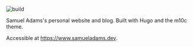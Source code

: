 ![build](https://github.com/samueladamsonline/samueladamsonline.github.io/workflows/build/badge.svg?branch=master)

Samuel Adams's personal website and blog. Built with Hugo and the m10c theme.

Accessible at https://www.samueladams.dev.
